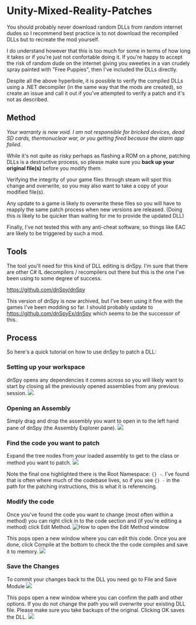 # Unity-Mixed-Reality-Patches

You should probably never download random DLLs from random internet dudes so I recommend
best practice is to not download the recompiled DLLs but to recreate the mod yourself. 

I do understand however that this is too much for some in terms of how long it takes or if you're just not confortable doing it. If you're happy to accept the risk of random dude on the internet giving you sweeties in a van crudely spray painted with "Free Puppies", then I've included the DLLs directly.

Despite all the above hyperbole, it is possible to verify the compiled DLLs using a .NET decompiler (in the same way that the mods are created), so create an issue and call it out if you've attempted to verify a patch and it's not as described.

## Method
*Your warranty is now void. I am not responsible for bricked devices, dead SD cards, thermonuclear war, or you getting fired because the alarm app failed.*

While it's not quite as risky perhaps as flashing a ROM on a phone, patching DLLs is a destructive process, so please make sure you **back up your original file(s)** before you modify them. 

Verifying the integrity of your game files through steam will spot this change and overwrite, so you may also want to take a copy of your modified file(s).

Any update to a game is likely to overwrite these files so you will have to reapply the same patch process when new versions are released. (Doing this is likely to be quicker than waiting for me to provide the updated DLL)

Finally, I've not tested this with any anti-cheat software, so things like EAC are likely to be triggered by such a mod.

## Tools
The tool you'll need for this kind of DLL editing is dnSpy. I'm sure that there are other C# IL decompilers / recompilers out there but this is the one I've been using to some degree of success. 

https://github.com/dnSpy/dnSpy

This version of dnSpy is now archived, but I've been using it fine with the games I've been modding so far. I should probably update to https://github.com/dnSpyEx/dnSpy which seems to be the successor of this.

## Process
So here's a quick tutorial on how to use dnSpy to patch a DLL:

### Setting up your workspace
dnSpy opens any dependencies it comes across so you will likely want to start by closing all the previously opened assemblies from any previous session.
![](01-close-all.png)

### Opening an Assembly
Simply drag and drop the assembly you want to open in to the left hand pane of dnSpy (the Assembly Explorer pane).
![](02-load-assembly.png)

### Find the code you want to patch
Expand the tree nodes from your loaded assembly to get to the class or method you want to patch.
![](03-expand-tree.png)

Note the final one highlighted there is the Root Namespace: `{} -`. I've found that is often where much of the codebase lives, so if you see `{} -` in the path for the patching instructions, this is what it is referencing.

### Modify the code
Once you've found the code you want to change (most often within a method) you can right click in to the code section and (if you're editing a method) click Edit Method.
![How to open the Edit Method window](04-edit-method.png)

This pops open a new window where you can edit this code. Once you are done, click Compile at the bottom to check the the code compiles and save it to memory. 
![](05-edit-code-window.png)

### Save the Changes
To commit your changes back to the DLL you need go to File and Save Module
![](06-save-module-menu.png)

This pops open a new window where you can confirm the path and other options. If you do not change the path you will overwrite your existing DLL file. Please make sure you take backups of the original. Clicking OK saves the DLL.
![](07-save-module-form.png)